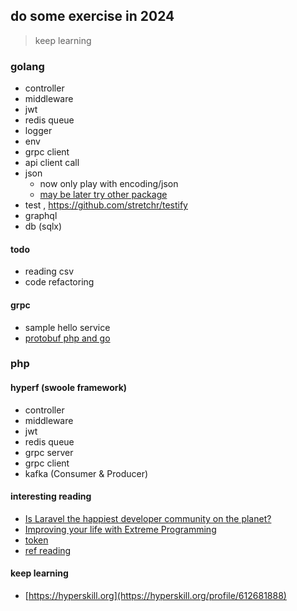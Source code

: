 ## do some exercise in 2024

> keep learning

### golang

- controller
- middleware
- jwt
- redis queue
- logger
- env
- grpc client
- api client call
- json 
  - now only play with encoding/json
  - [may be later try other package](https://github.com/buger/jsonparser?tab=readme-ov-file#benchmarks)
- test , https://github.com/stretchr/testify
- graphql
- db (sqlx)

#### todo
- reading csv
- code refactoring

#### grpc

- sample hello service
- [protobuf php and go](https://blog.lepine.pro/en/protobuf-php-go/)

### php

#### hyperf (swoole framework)

- controller
- middleware
- jwt
- redis queue
- grpc server
- grpc client
- kafka (Consumer & Producer)

#### interesting reading

- [Is Laravel the happiest developer community on the planet?](https://github.com/readme/featured/laravel-community)
- [Improving your life with Extreme Programming](https://www.youtube.com/watch?v=pXGqRBg-K4Y)
- [token](https://thecopenhagenbook.com/server-side-tokens)
- [ref reading](https://github.com/iLexN/exercise-2024/edit/main/notes/03_reading.md)

#### keep learning
- [https://hyperskill.org](https://hyperskill.org/profile/612681888)
